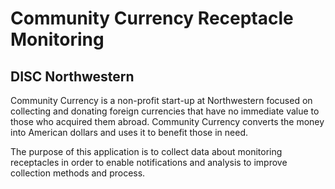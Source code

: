 # Community Currency Receptacle Monitoring

## DISC Northwestern

Community Currency is a non-profit start-up at Northwestern focused on collecting and donating foreign currencies that have no immediate value to those who acquired them abroad. Community Currency converts the money into American dollars and uses it to benefit those in need.

The purpose of this application is to collect data about monitoring receptacles in order to enable notifications and analysis to improve collection methods and process.

